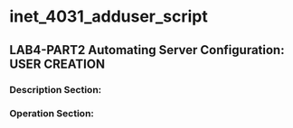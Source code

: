 # inet_4031_adduser_script


## LAB4-PART2 Automating Server Configuration: USER CREATION


### Description Section:


### Operation Section:
